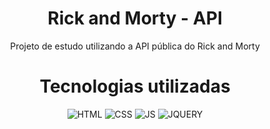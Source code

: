 <h1 align="center">Rick and Morty - API</h1>
<p align="center">Projeto de estudo utilizando a API pública do Rick and Morty</p>

<h1 align="center">Tecnologias utilizadas</h1>
<div align="center">
    <img src="https://img.shields.io/badge/-HTML-0D1117?style=for-the-badge&logo=HTML5&logoColor=orange&labelColor=0D1117" alt="HTML" />
    <img src="https://img.shields.io/badge/-CSS-0D1117?style=for-the-badge&logo=CSS3&logoColor=1572B6&labelColor=0D1117" alt="CSS" />
    <img src="https://img.shields.io/badge/-javascript-0D1117?style=for-the-badge&logo=javascript&logoColor=yellow&labelColor=0D1117" alt="JS" />
    <img src="https://img.shields.io/badge/-jquery-0D1117?style=for-the-badge&logo=jquery&logoColor=blue&labelColor=0D1117" alt="JQUERY" />
</div>
